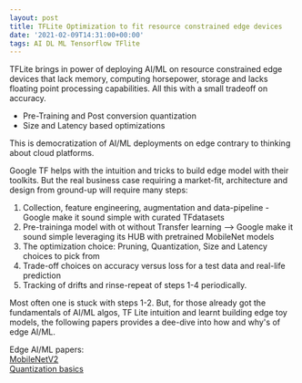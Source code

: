 ```yaml
---
layout: post
title: TFLite Optimization to fit resource constrained edge devices 
date: '2021-02-09T14:31:00+00:00'
tags: AI DL ML Tensorflow TFlite
---
```


TFLite brings in power of deploying AI/ML on resource constrained edge devices that lack memory, computing horsepower, storage and lacks floating point processing capabilities. All this with a small tradeoff on accuracy.

- Pre-Training and Post conversion quantization
- Size and Latency based optimizations

This is democratization of AI/ML deployments on edge contrary to thinking about cloud platforms. 

Google TF helps with the intuition and tricks to build edge model with their toolkits. But the real business case requiring a market-fit, architecture and design from ground-up will require many steps:

1. Collection, feature engineering, augmentation and data-pipeline - Google make it sound simple with curated TFdatasets
2. Pre-traininga model with ot without Transfer learning  --> Google make it sound simple leveraging its HUB with pretrained MobileNet models
3. The optimization choice: Pruning, Quantization, Size and Latency choices to pick from
4. Trade-off choices on accuracy versus loss for a test data and real-life prediction
5. Tracking of drifts and rinse-repeat of steps 1-4 periodically.

Most often one is stuck with steps 1-2. But, for those already got the  fundamentals of AI/ML algos, TF Lite intuition and learnt building edge toy models, the following papers provides a dee-dive into how and why's of edge AI/ML.


Edge AI/ML papers:<br>
<a href="https://arxiv.org/pdf/1801.04381.pdf"> MobileNetV2 </a> <br>
<a href="https://arxiv.org/abs/1712.05877"> Quantization basics </a> <br>

